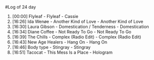 #Log of 24 day

1. [00:00] Flyleaf - Flyleaf - Cassie
1. [16:26] Ida Wenøe - Another Kind of Love - Another Kind of Love
1. [16:30] Laura Gibson - Domestication / Tenderness - Domestication
1. [16:34] Diane Coffee - Not Ready To Go - Not Ready To Go
1. [16:39] The Chills - Complex (Radio Edit) - Complex (Radio Edit)
1. [16:43] New Age Healers - Hang On - Hang On
1. [16:46] Body type - Stingray - Stingray
1. [16:51] Tacocat - This Mess Is a Place - Hologram

